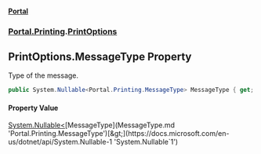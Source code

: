 #### [Portal](index.md 'index')
### [Portal.Printing](Portal.Printing.md 'Portal.Printing').[PrintOptions](PrintOptions.md 'Portal.Printing.PrintOptions')

## PrintOptions.MessageType Property

Type of the message.

```csharp
public System.Nullable<Portal.Printing.MessageType> MessageType { get; set; }
```

#### Property Value
[System.Nullable&lt;](https://docs.microsoft.com/en-us/dotnet/api/System.Nullable-1 'System.Nullable`1')[MessageType](MessageType.md 'Portal.Printing.MessageType')[&gt;](https://docs.microsoft.com/en-us/dotnet/api/System.Nullable-1 'System.Nullable`1')